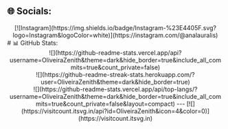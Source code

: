   ## 🌐 Socials:
<div align="center">
  [![Instagram](https://img.shields.io/badge/Instagram-%23E4405F.svg?logo=Instagram&logoColor=white)](https://instagram.com/@analauralis)
</div>
  # 📊 GitHub Stats:
<div align="center">
  ![](https://github-readme-stats.vercel.app/api?username=OliveiraZenith&theme=dark&hide_border=true&include_all_commits=true&count_private=false)<br/>
  ![](https://github-readme-streak-stats.herokuapp.com/?user=OliveiraZenith&theme=dark&hide_border=true)<br/>
  ![](https://github-readme-stats.vercel.app/api/top-langs/?username=OliveiraZenith&theme=dark&hide_border=true&include_all_commits=true&count_private=false&layout=compact)
  ---
  [![](https://visitcount.itsvg.in/api?id=OliveiraZenith&icon=4&color=0)](https://visitcount.itsvg.in)
</div>
